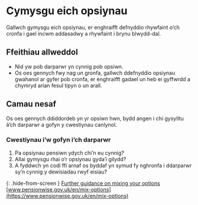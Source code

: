 # Cymysgu eich opsiynau

Gallwch gymysgu eich opsiynau, er enghraifft defnyddio rhywfaint o’ch cronfa i gael incwm addasadwy a rhywfaint i brynu blwydd-dal.

## Ffeithiau allweddol

* Nid yw pob darparwr yn cynnig pob opsiwn.
* Os oes gennych fwy nag un gronfa, gallwch ddefnyddio opsiynau gwahanol ar gyfer pob cronfa, er enghraifft gadael un heb ei gyffwrdd a chymryd arian fesul tipyn o un arall.

## Camau nesaf

Os oes gennych ddiddordeb yn yr opsiwn hwn, bydd angen i chi gysylltu â’ch darparwr a gofyn y cwestiynau canlynol.

### Cwestiynau i’w gofyn i’ch darparwr

1. Pa opsiynau pensiwn ydych chi’n eu cynnig?
2. Allai gymysgu rhai o’r opsiynau gyda’i gilydd?
3. A fyddwch yn codi ffi arnaf os byddaf yn symud fy nghronfa i ddarparwr sy’n cynnig y dewisiadau rwyf eisiau?

{: .hide-from-screen }
[Further guidance on mixing your options](https://www.pensionwise.gov.uk/en/mix-options)<br>
[www.pensionwise.gov.uk/en/mix-options](https://www.pensionwise.gov.uk/en/mix-options)
